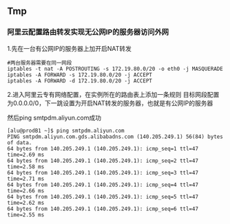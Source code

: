 ## Tmp

### 阿里云配置路由转发实现无公网IP的服务器访问外网

1.先在一台有公网IP的服务器上加开启NAT转发
```shell
#两台服务器需要在同一网段
iptables -t nat -A POSTROUTING -s 172.19.80.0/20 -o eth0 -j MASQUERADE
iptables -A FORWARD -s 172.19.80.0/20 -j ACCEPT
iptables -A FORWARD -d 172.19.80.0/20 -j ACCEPT
```

2.进入阿里云专有网络配置，在实例所在的路由表上添加一条规则
目标网段配置为0.0.0.0/0，下一跳设置为开启NAT转发的服务器，也就是有公网IP的服务器


然后ping smtpdm.aliyun.com成功
```shell
[alu@prodB1 ~]$ ping smtpdm.aliyun.com
PING smtpdm.aliyun.com.gds.alibabadns.com (140.205.249.1) 56(84) bytes of data.
64 bytes from 140.205.249.1 (140.205.249.1): icmp_seq=1 ttl=47 time=2.69 ms
64 bytes from 140.205.249.1 (140.205.249.1): icmp_seq=2 ttl=47 time=2.58 ms
64 bytes from 140.205.249.1 (140.205.249.1): icmp_seq=3 ttl=47 time=2.71 ms
64 bytes from 140.205.249.1 (140.205.249.1): icmp_seq=4 ttl=47 time=2.66 ms
64 bytes from 140.205.249.1 (140.205.249.1): icmp_seq=5 ttl=47 time=2.62 ms
64 bytes from 140.205.249.1 (140.205.249.1): icmp_seq=6 ttl=47 time=2.55 ms
```
